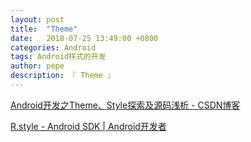 ```yaml
---
layout: post
title:  "Theme"
date:   2018-07-25 13:49:00 +0800
categories: Android
tags: Android样式的开发
author: pepe
description: 『 Theme 』
---
```


[Android开发之Theme、Style探索及源码浅析 - CSDN博客](https://blog.csdn.net/yanbober/article/details/51015630)

[R.style - Android SDK | Android开发者](http://androiddoc.qiniudn.com/reference/android/R.style.html)

